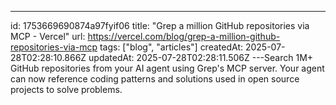 ---
id: 1753669690874a97fyif06
title: "Grep a million GitHub repositories via MCP - Vercel"
url: https://vercel.com/blog/grep-a-million-github-repositories-via-mcp
tags: ["blog", "articles"]
createdAt: 2025-07-28T02:28:10.866Z
updatedAt: 2025-07-28T02:28:11.506Z
---Search 1M+ GitHub repositories from your AI agent using Grep's MCP server. Your agent can now reference coding patterns and solutions used in open source projects to solve problems.
